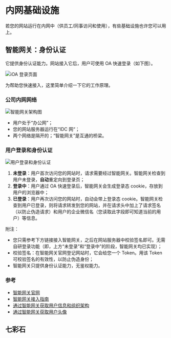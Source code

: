 # 内网基础设施

若您的网站运行在内网中（供员工/同事访问和使用），有些基础设施也许您可以用上。

## 智能网关：身份认证

它提供身份认证能力。网站接入它后，用户可使用 OA 快速登录（如下图）。

![iOA 登录页面](./static/images/ioa-login-webpage.png)

为帮助您快速接入，这里简单介绍一下它的工作原理。

### 公司内网网络

![智能网关架构图](./static/images/smart-proxy-arch.drawio.svg)

- 用户处于“办公网”；
- 您的网站服务器运行在“IDC 网“；
- 两个网络是隔开的；“智能网关”是互通的桥梁。

### 用户登录和身份认证

![用户登录和身份认证](./static/images/smart-proxy-login-process.drawio.svg)

1. **未登录**：用户首次访问您的网站时，请求需要经过智能网关。智能网关检查到用户未登录，**自动**重定向到登录页；
1. **登录中**：用户通过 OA 快速登录后，智能网关会生成登录态 cookie，存放到用户的浏览器中；
1. **已登录**：用户再次访问您的网站时，自动会带上登录态 cookie。智能网关检查到用户已登录，则将请求转发到您的网站，并在请求头中加上了请求签名（以防止伪造请求）和用户的企业微信名（您读取此字段即可知道当前的用户）等信息。

附注：

- 您只需参考下方链接接入智能网关，之后在网站服务器中校验签名即可。无需自研登录功能（即，上方“未登录”和“登录中”的阶段，智能网关均已实现）；
- 校验签名：在智能网关官网登记网站时，它会给您一个 Token。用该 Token 可校验签名的有效性，以防止伪造身份；
- 智能网关只提供身份认证能力，无鉴权能力。

### 参考

- [智能网关官网](https://paas.oa.com/)
- [智能网关接入指南](https://iwiki.woa.com/pages/viewpage.action?pageId=463573371)
- [通过智能网关获取用户信息和组织架构](https://iwiki.woa.com/pages/viewpage.action?pageId=717076960)
- [通过智能网关获取用户头像](https://iwiki.woa.com/pages/viewpage.action?pageId=546653110)

## 七彩石
